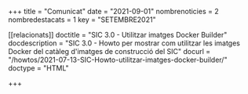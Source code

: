 +++
title             = "Comunicat"
date	 	  	  = "2021-09-01"
nombrenoticies    = 2
nombredestacats   = 1
key 		  	  = "SETEMBRE2021"

[[relacionats]]
doctitle          = "SIC 3.0 - Utilitzar imatges Docker Builder"
docdescription    = "SIC 3.0 - Howto per mostrar com utilitzar les imatges Docker del catàleg d'imatges de construcció del SIC"
docurl            = "/howtos/2021-07-13-SIC-Howto-utilitzar-imatges-docker-builder/"
doctype           = "HTML"

+++
